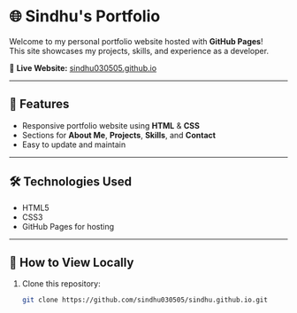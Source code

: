 # 🌐 Sindhu's Portfolio

Welcome to my personal portfolio website hosted with **GitHub Pages**!  
This site showcases my projects, skills, and experience as a developer.

🔗 **Live Website:** [sindhu030505.github.io](https://sindhu030505.github.io/)

---

## 📌 Features
- Responsive portfolio website using **HTML** & **CSS**
- Sections for **About Me**, **Projects**, **Skills**, and **Contact**
- Easy to update and maintain

---

## 🛠️ Technologies Used
- HTML5  
- CSS3  
- GitHub Pages for hosting  

---

## 🚀 How to View Locally
1. Clone this repository:
   ```bash
   git clone https://github.com/sindhu030505/sindhu.github.io.git
